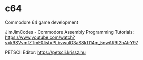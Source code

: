 # c64

Commodore 64 game development

JimJimCodes - Commodore Assembly Programming Tutorials:
https://www.youtube.com/watch?v=k9SVvmfZTmE&list=PLbvwulO3aS8kTl14m_5nwAR9t2hAtrY97

PETSCII Editor:
https://petscii.krissz.hu

